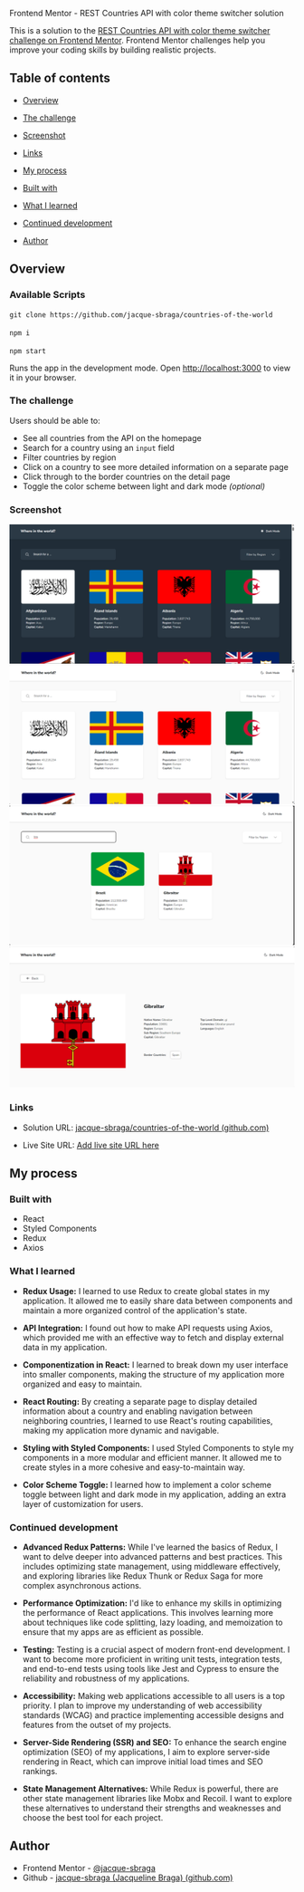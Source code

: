 Frontend Mentor - REST Countries API with color theme switcher solution



This is a solution to the [REST Countries API with color theme switcher challenge on Frontend Mentor](https://www.frontendmentor.io/challenges/rest-countries-api-with-color-theme-switcher-5cacc469fec04111f7b848ca). Frontend Mentor challenges help you improve your coding skills by building realistic projects.


## Table of contents


- [Overview](#overview)

- [The challenge](#the-challenge)

- [Screenshot](#screenshot)

- [Links](#links)

- [My process](#my-process)

- [Built with](#built-with)

- [What I learned](#what-i-learned)

- [Continued development](#continued-development)

- [Author](#author)



## Overview

### Available Scripts

    git clone https://github.com/jacque-sbraga/countries-of-the-world

    npm i

    npm start

Runs the app in the development mode.
Open [http://localhost:3000](http://localhost:3000) to view it in your browser.

### The challenge


Users should be able to:

- See all countries from the API on the homepage
- Search for a country using an `input` field
- Filter countries by region
- Click on a country to see more detailed information on a separate page
- Click through to the border countries on the detail page
- Toggle the color scheme between light and dark mode *(optional)*

### Screenshot

![All countries - Dark Mode](screenshots/screen1.png)
![All countries - Light Mode](screenshots/screen2.png)
![Search country](screenshots/screen3.png)
![Detail page](screenshots/screen4.png)




### Links

- Solution URL: [jacque-sbraga/countries-of-the-world (github.com)](https://github.com/jacque-sbraga/countries-of-the-world)

- Live Site URL: [Add live site URL here](https://your-live-site-url.com)



## My process



### Built with

- React
- Styled Components
- Redux
- Axios


### What I learned

 - **Redux Usage:** I learned to use Redux to create global states in my application. It allowed me to easily share data between components and maintain a more organized control of the application's state.

- **API Integration:** I found out how to make API requests using Axios, which provided me with an effective way to fetch and display external data in my application.

- **Componentization in React:** I learned to break down my user interface into smaller components, making the structure of my application more organized and easy to maintain.

- **React Routing:** By creating a separate page to display detailed information about a country and enabling navigation between neighboring countries, I learned to use React's routing capabilities, making my application more dynamic and navigable.

- **Styling with Styled Components:** I used Styled Components to style my components in a more modular and efficient manner. It allowed me to create styles in a more cohesive and easy-to-maintain way.

- **Color Scheme Toggle:** I learned how to implement a color scheme toggle between light and dark mode in my application, adding an extra layer of customization for users.



### Continued development

 -  **Advanced Redux Patterns:** While I've learned the basics of Redux, I want to delve deeper into advanced patterns and best practices. This includes optimizing state management, using middleware effectively, and exploring libraries like Redux Thunk or Redux Saga for more complex asynchronous actions.

-  **Performance Optimization:** I'd like to enhance my skills in optimizing the performance of React applications. This involves learning more about techniques like code splitting, lazy loading, and memoization to ensure that my apps are as efficient as possible.

- **Testing:** Testing is a crucial aspect of modern front-end development. I want to become more proficient in writing unit tests, integration tests, and end-to-end tests using tools like Jest and Cypress to ensure the reliability and robustness of my applications.

-  **Accessibility:** Making web applications accessible to all users is a top priority. I plan to improve my understanding of web accessibility standards (WCAG) and practice implementing accessible designs and features from the outset of my projects.

- **Server-Side Rendering (SSR) and SEO:** To enhance the search engine optimization (SEO) of my applications, I aim to explore server-side rendering in React, which can improve initial load times and SEO rankings.

-  **State Management Alternatives:** While Redux is powerful, there are other state management libraries like Mobx and Recoil. I want to explore these alternatives to understand their strengths and weaknesses and choose the best tool for each project.


## Author

- Frontend Mentor - [@jacque-sbraga](https://www.frontendmentor.io/profile/jacque-sbraga)
- Github - [jacque-sbraga (Jacqueline Braga) (github.com)](https://github.com/jacque-sbraga)

